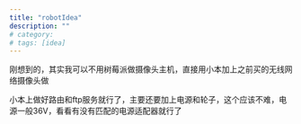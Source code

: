 ```yaml
---
title: "robotIdea"
description: ""
# category: 
# tags: [idea]
---
```



刚想到的，其实我可以不用树莓派做摄像头主机，直接用小本加上之前买的无线网络摄像头做

小本上做好路由和ftp服务就行了，主要还要加上电源和轮子，这个应该不难，电源一般36V，看看有没有匹配的电源适配器就行了
